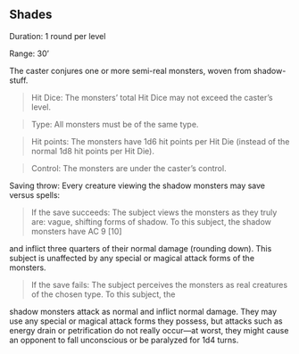 ## Shades      

Duration: 1 round per level

Range: 30’

The caster conjures one or more semi-real monsters, woven from shadow-stuff.

> Hit Dice: The monsters’ total Hit Dice may not exceed the caster’s level.

> Type: All monsters must be of the same type.

> Hit points: The monsters have 1d6 hit points per Hit Die (instead of the normal 1d8 hit points per Hit Die).

> Control: The monsters are under the caster’s control.

Saving throw: Every creature viewing the shadow monsters may save versus spells:

> If the save succeeds: The subject views the monsters as they truly are: vague, shifting forms of shadow. To this subject, the shadow monsters have AC 9 [10]

and inflict three quarters of their normal damage (rounding down). This subject is unaffected by any special or magical attack forms of the monsters.

> If the save fails: The subject perceives the monsters as real creatures of the chosen type. To this subject, the

shadow monsters attack as normal and inflict normal damage. They may use any special or magical attack forms they possess, but attacks such as energy drain or petrification do not really occur—at worst, they might cause an opponent to fall unconscious or be paralyzed for 1d4 turns.